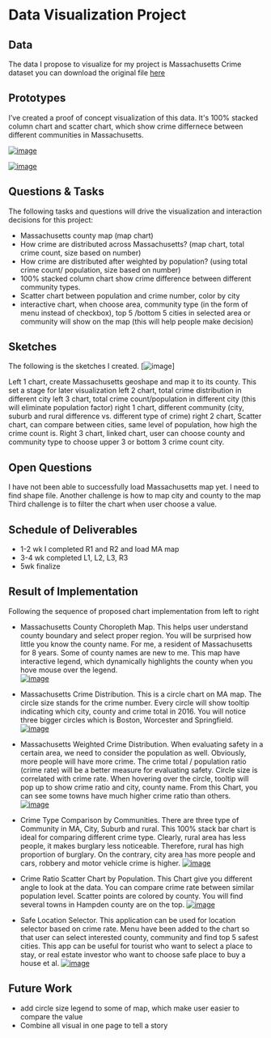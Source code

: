 # Data Visualization Project

## Data

The data I propose to visualize for my project is Massachusetts Crime dataset
you can download the original file [here](https://ucr.fbi.gov/crime-in-the-u.s/2016/crime-in-the-u.s.-2016/tables/table-6/table-6-state-cuts/massachusetts.xls)

## Prototypes

I’ve created a proof of concept visualization of this data. It's 100% stacked column chart and scatter chart, which show crime differnece between different communities in Massachusetts.

[![image](https://wenleicao.github.io/images/data_visualization/stacked_column.PNG)](https://beta.vizhub.com/wenleicao/4d191e28467d4533ab4a1eacf8d7aaf1)

[![image](https://wenleicao.github.io/images/data_visualization/scatter_chart.PNG)](https://beta.vizhub.com/wenleicao/acaf86b2f8ea488e87b3c1e47f79ca38)


## Questions & Tasks

The following tasks and questions will drive the visualization and interaction decisions for this project:
*	Massachusetts county map (map chart)
*	How crime are distributed across Massachusetts? (map chart, total crime count, size based on number)
*	How crime are distributed after weighted by population? (using total crime count/ population, size based on number)
*	100% stacked column chart show crime difference between different community types.
*	Scatter chart between population and crime number, color by city
*	interactive chart, when choose area, community type (in the form of menu instead of checkbox), top 5 /bottom 5 cities in selected area or community will show on the map (this will help people make decision)


## Sketches
The following is the sketches I created. 
[![image](https://wenleicao.github.io/images/data_visualization/sketch.PNG)]

Left 1 chart, create Massachusetts geoshape and map it to its county. This set a stage for later visualization 
left 2 chart, total crime distribution in different city 
left 3 chart, total crime count/population in different city (this will eliminate population factor) 
right 1 chart, different community (city, suburb and rural difference vs. different type of crime) 
right 2 chart, Scatter chart, can compare between cities, same level of population, how high the crime count is. 
Right 3 chart, linked chart, user can choose county and community type to choose upper 3 or bottom 3 crime count city.


## Open Questions
I have not been able to successfully load Massachusetts map yet.  I need to find shape file.
Another challenge is how to map city and county to the map
Third challenge is to filter the chart when user choose a value.  

## Schedule of Deliverables
* 1-2 wk  I completed R1 and R2 and load MA map 
* 3-4 wk  completed L1, L2, L3, R3
* 5wk     finalize

## Result of Implementation

Following the sequence of proposed chart implementation from left to right  

* Massachusetts County Choropleth Map. This helps user understand county boundary and select proper region. You will be surprised how little you know the county name.  For me, a resident of Massachusetts for 8 years. Some of county names are new to me. This map have interactive legend, which dynamically highlights the county when you hove mouse over the legend.  
[![image](https://github.com/wenleicao/wenleicao.github.io/blob/master/images/data_visualization/final/Chrolopleth%20map.PNG)](https://beta.vizhub.com/wenleicao/7c20a38e22d8485392c673c005794ad8)  

* Massachusetts Crime Distribution. This is a circle chart on MA map. The circle size stands for the crime number. Every circle will show tooltip indicating which city, county and crime total in 2016. You will notice three bigger circles which is Boston, Worcester and Springfield.
[![image](https://github.com/wenleicao/wenleicao.github.io/blob/master/images/data_visualization/final/total_crime.PNG)](https://beta.vizhub.com/wenleicao/97d58facdffd476cb860c1618cf02d16)   

* Massachusetts Weighted Crime Distribution.  When evaluating safety in a certain area, we need to consider the population as well. Obviously, more people will have more crime. The crime total / population ratio (crime rate) will be a better measure for evaluating safety. Circle size is correlated with crime rate. When hovering over the circle, tooltip will pop up to show crime ratio and city, county name. From this Chart, you can see some towns have much higher crime ratio than others.   
[![image](https://github.com/wenleicao/wenleicao.github.io/blob/master/images/data_visualization/final/Crime_rate.PNG)](https://beta.vizhub.com/wenleicao/d704c9b0fe7f438c90a59b52e72d37c1)  

* Crime Type Comparison by Communities.  There are three type of Community in MA, City, Suburb and rural. This 100% stack bar chart is ideal for comparing different crime type. Clearly, rural area has less people, it makes burglary less noticeable. Therefore, rural has high proportion of burglary. On the contrary, city area has more people and cars, robbery and motor vehicle crime is higher. 
[![image](https://github.com/wenleicao/wenleicao.github.io/blob/master/images/data_visualization/final/crime_type_differnce.PNG)](https://beta.vizhub.com/wenleicao/cc8d8b881ec545c5ab2fac7d871fb3ea)  

* Crime Ratio Scatter Chart by Population. This Chart give you different angle to look at the data. You can compare crime rate between similar population level.  Scatter points are colored by county. You will find several towns in Hampden county are on the top. 
[![image](https://github.com/wenleicao/wenleicao.github.io/blob/master/images/data_visualization/final/city_compare_scatter.PNG)](https://beta.vizhub.com/wenleicao/b520f9b77d26485987a9df4d539eea31)   

* Safe Location Selector. This application can be used for location selector based on crime rate. Menu have been added to the chart so that user can select interested county, community and find top 5 safest cities. This app can be useful for tourist who want to select a place to stay, or real estate investor who want to choose safe place to buy a house et al.
[![image](https://github.com/wenleicao/wenleicao.github.io/blob/master/images/data_visualization/final/City_selector.PNG)](https://beta.vizhub.com/wenleicao/c995ae9a93c14690815217855f935ce2)   

## Future Work

* add circle size legend to some of map, which make user easier to compare the value
* Combine all visual in one page to tell a story


